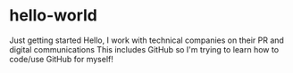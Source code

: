 # hello-world
Just getting started
Hello, I work with technical companies on their PR and digital communications
This includes GitHub
so I'm trying to learn how to code/use GitHub for myself!
